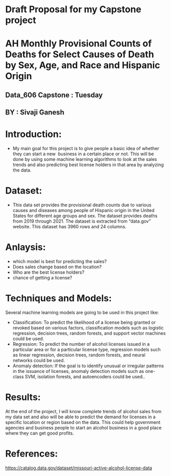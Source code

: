 # Draft Proposal for my Capstone project 

# AH Monthly Provisional Counts of Deaths for Select Causes of Death by Sex, Age, and Race and Hispanic Origin

## Data_606 Capstone : Tuesday

## BY : Sivaji Ganesh

# Introduction:
* My main goal for this project is to give people a basic idea of whether they can start a new  business in a certain place or not. This will be done by using         some machine learning algorithms to look at the sales trends and also predicting best license holders in that area by analyzing the data.

# Dataset:
* This data set provides the provisional death counts due to various causes and diseases among people of Hispanic origin in the United States for different age  groups and sex. The dataset provides deaths from 2019 through 2021. The dataset is extracted from “data.gov” website. This dataset has 3960 rows and 24 columns.

# Anlaysis:
* which model is best for predicting the sales?
* Does sales change based on the location?
* Who are the best license holders?
* chance of getting a license?


# Techniques and Models:
Several machine learning models are going to be used in this project like:
  * Classification: To predict the likelihood of a license being granted or revoked based on various factors, classification models such as logistic                     regression, decision trees, random forests, and support vector machines could be used.
  * Regression: To predict the number of alcohol licenses issued in a particular area or for a particular license type, regression models such as         linear         regression, decision trees, random forests, and neural networks could be used.
  * Anomaly detection: If the goal is to identify unusual or irregular patterns in the issuance of licenses, anomaly detection models such as one-class SVM,             isolation forests, and autoencoders could be used..


# Results:
At the end of the project, I will know complete trends of alcohol sales from my data set and also will be able to predict the demand for licenses in a specific location or region based on the data. This could help government agencies and business people to start an alcohol business in a good place where they can get good profits.

# References:
  https://catalog.data.gov/dataset/missouri-active-alcohol-license-data
